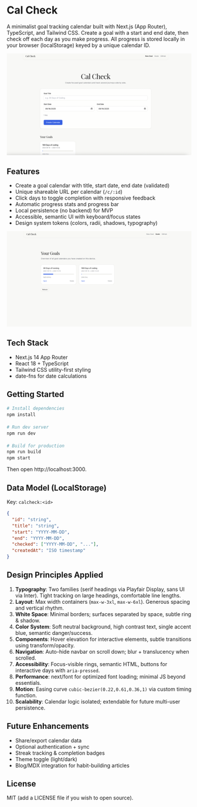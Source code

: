 # Cal Check

A minimalist goal tracking calendar built with Next.js (App Router), TypeScript, and Tailwind CSS. Create a goal with a start and end date, then check off each day as you make progress. All progress is stored locally in your browser (localStorage) keyed by a unique calendar ID.

![Home page](/public/home.png)

## Features
- Create a goal calendar with title, start date, end date (validated)
- Unique shareable URL per calendar (`/c/:id`)
- Click days to toggle completion with responsive feedback
- Automatic progress stats and progress bar
- Local persistence (no backend) for MVP
- Accessible, semantic UI with keyboard/focus states
- Design system tokens (colors, radii, shadows, typography)

![Goals page](/public/goal-page.png)

## Tech Stack
- Next.js 14 App Router
- React 18 + TypeScript
- Tailwind CSS utility-first styling
- date-fns for date calculations

## Getting Started

```bash
# Install dependencies
npm install

# Run dev server
npm run dev

# Build for production
npm run build
npm start
```

Then open http://localhost:3000.

## Data Model (LocalStorage)
Key: `calcheck:<id>`
```json
{
  "id": "string",
  "title": "string",
  "start": "YYYY-MM-DD",
  "end": "YYYY-MM-DD",
  "checked": ["YYYY-MM-DD", "..."],
  "createdAt": "ISO timestamp"
}
```

## Design Principles Applied
1. **Typography**: Two families (serif headings via Playfair Display, sans UI via Inter). Tight tracking on large headings, comfortable line lengths.
2. **Layout**: Max width containers (`max-w-3xl`, `max-w-6xl`). Generous spacing and vertical rhythm.
3. **White Space**: Minimal borders; surfaces separated by space, subtle ring & shadow.
4. **Color System**: Soft neutral background, high contrast text, single accent blue, semantic danger/success.
5. **Components**: Hover elevation for interactive elements, subtle transitions using transform/opacity.
6. **Navigation**: Auto-hide navbar on scroll down; blur + translucency when scrolled.
7. **Accessibility**: Focus-visible rings, semantic HTML, buttons for interactive days with `aria-pressed`.
8. **Performance**: next/font for optimized font loading; minimal JS beyond essentials.
9. **Motion**: Easing curve `cubic-bezier(0.22,0.61,0.36,1)` via custom timing function.
10. **Scalability**: Calendar logic isolated; extendable for future multi-user persistence.

## Future Enhancements
- Share/export calendar data
- Optional authentication + sync
- Streak tracking & completion badges
- Theme toggle (light/dark)
- Blog/MDX integration for habit-building articles

## License
MIT (add a LICENSE file if you wish to open source).
